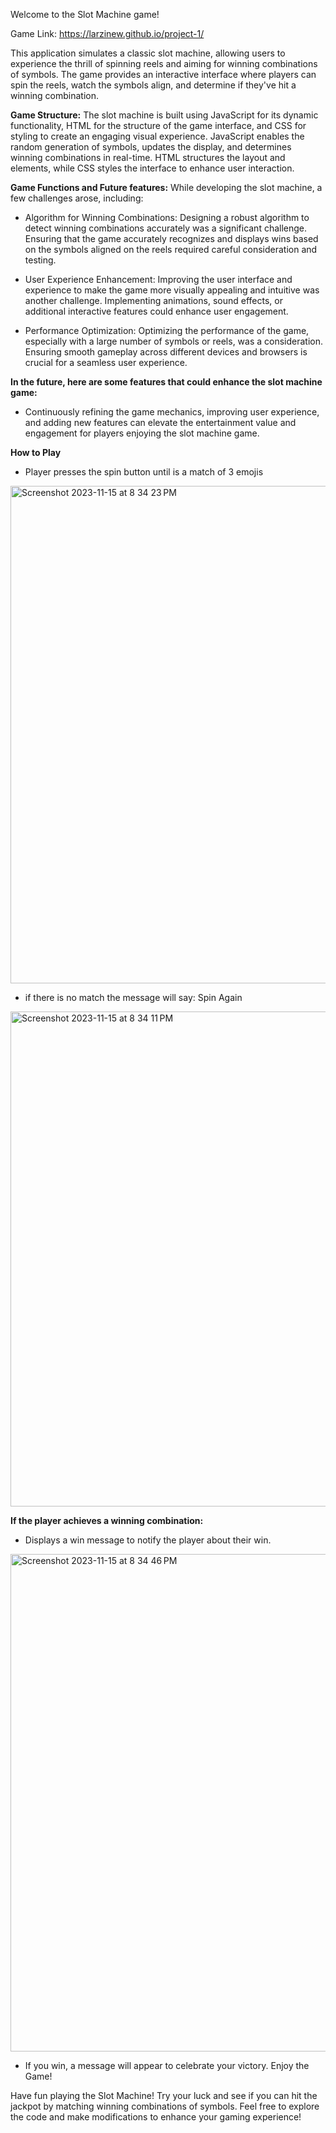 Welcome to the Slot Machine game!

Game Link: https://larzinew.github.io/project-1/

This application simulates a classic slot machine, allowing users to experience the thrill of spinning reels and aiming for winning combinations of symbols. The game provides an interactive interface where players can spin the reels, watch the symbols align, and determine if they've hit a winning combination.

**Game Structure:**
The slot machine is built using JavaScript for its dynamic functionality, HTML for the structure of the game interface, and CSS for styling to create an engaging visual experience. JavaScript enables the random generation of symbols, updates the display, and determines winning combinations in real-time. HTML structures the layout and elements, while CSS styles the interface to enhance user interaction.

**Game Functions and Future features:**
While developing the slot machine, a few challenges arose, including:

* Algorithm for Winning Combinations: Designing a robust algorithm to detect winning combinations accurately was a significant challenge. Ensuring that the game accurately recognizes and displays wins based on the symbols aligned on the reels required careful consideration and testing.

* User Experience Enhancement: Improving the user interface and experience to make the game more visually appealing and intuitive was another challenge. Implementing animations, sound effects, or additional interactive features could enhance user engagement.

* Performance Optimization: Optimizing the performance of the game, especially with a large number of symbols or reels, was a consideration. Ensuring smooth gameplay across different devices and browsers is crucial for a seamless user experience.

**In the future, here are some features that could enhance the slot machine game:**

* Continuously refining the game mechanics, improving user experience, and adding new features can elevate the entertainment value and engagement for players enjoying the slot machine game.

**How to Play**

* Player presses the spin button until is a match of 3 emojis

<img width="796" alt="Screenshot 2023-11-15 at 8 34 23 PM" src="https://github.com/Larzinew/project-1/assets/44786123/b2d7f9c3-501c-4b4c-9c33-2d45d2d2d5d4">

* if there is no match the message will say: Spin Again
<img width="792" alt="Screenshot 2023-11-15 at 8 34 11 PM" src="https://github.com/Larzinew/project-1/assets/44786123/c805f723-bc23-4521-b7ac-c3da8ae77b99">

**If the player achieves a winning combination:**
* Displays a win message to notify the player about their win.

<img width="796" alt="Screenshot 2023-11-15 at 8 34 46 PM" src="https://github.com/Larzinew/project-1/assets/44786123/cbc2cec5-33eb-4e9b-b5a6-008990a06c96">

* If you win, a message will appear to celebrate your victory.
Enjoy the Game!


Have fun playing the Slot Machine! Try your luck and see if you can hit the jackpot by matching winning combinations of symbols. Feel free to explore the code and make modifications to enhance your gaming experience! 